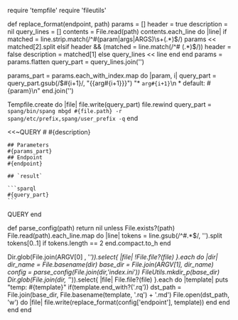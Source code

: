 require 'tempfile'
require 'fileutils'

def replace_format(endpoint, path)
  params = []
  header = true
  description = nil
  query_lines = []
  contents = File.read(path)
  contents.each_line do |line|
    if matched = line.strip.match(/^#(param|args|ARGS)\s+(.*)$/)
      params << matched[2].split
    elsif header && (matched = line.match(/^# (.*)$/))
      header = false
      description = matched[1]
    else
      query_lines << line
    end
  end
  params = params.flatten
  query_part = query_lines.join('')

  params_part = params.each_with_index.map do |param, i|
    query_part = query_part.gsub(/\$#{i+1}/, "{{arg#{i+1}}}")
    "* `arg#{i+1}`\n  * default: #{param}\n"
  end.join('')


  Tempfile.create do |file|
    file.write(query_part)
    file.rewind
    query_part = `spang/bin/spang mbgd #{file.path} -r spang/etc/prefix,spang/user_prefix -q`
  end

  <<~QUERY
    # #{description}

    ## Parameters
    #{params_part}
    ## Endpoint
    #{endpoint}

    ## `result`

    ```sparql
    #{query_part}
    ```
  QUERY
end


def parse_config(path)
  return nil unless File.exists?(path)
  File.read(path).each_line.map do |line|
    tokens = line.gsub(/^#.*$/, '').split
    tokens[0..1] if tokens.length == 2
  end.compact.to_h
end

Dir.glob(File.join(ARGV[0]  , '*')).select{ |file| !File.file?(file) }.each do |dir|
  dir_name = File.basename(dir)
  base_dir = File.join(ARGV[1], dir_name)
  config = parse_config(File.join(dir,'index.ini'))
  FileUtils.mkdir_p(base_dir)
  Dir.glob(File.join(dir, '*')).select{ |file| File.file?(file) }.each do |template|
    puts "temp: #{template}"
    if(template.end_with?('.rq'))
      dst_path = File.join(base_dir, File.basename(template, '.rq') + '.md')
      File.open(dst_path, 'w') do |file|
          file.write(replace_format(config['endpoint'], template))
      end
    end
  end
end

